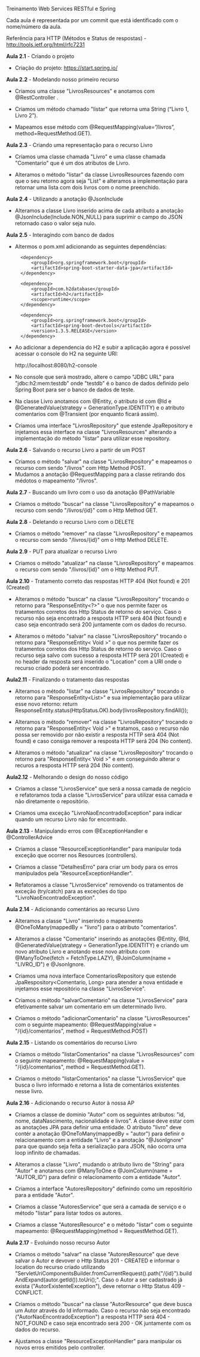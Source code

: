 Treinamento Web Services RESTful e Spring

Cada aula é representada por um commit que está identificado com o nome/número da aula.

Referência para HTTP (Métodos e Status de respostas) - http://tools.ietf.org/html/rfc7231

<b>Aula 2.1</b> - Criando o projeto

- Criação do projeto: https://start.spring.io/

<b>Aula 2.2</b> - Modelando nosso primeiro recurso

- Criamos uma classe "LivrosResources" e anotamos com @RestController .

- Criamos um método chamado "listar" que retorna uma String (“Livro 1, Livro 2”).

- Mapeamos esse método com @RequestMapping(value=”/livros”, method=RequestMethod.GET).

<b>Aula 2.3</b> - Criando uma representação para o recurso Livro

- Criamos uma classe chamada "Livro" e uma classe chamada "Comentario" que é um dos atributos de Livro.

- Alteramos o método "listar" da classe LivrosResources fazendo com que o seu retorno agora seja "List<Livro>" e alteramos a implementação para retornar uma lista com dois livros com o nome preenchido.

<b>Aula 2.4</b> - Utilizando a anotação @JsonInclude

- Alteramos a classe Livro inserido acima de cada atributo a anotação @JsonInclude(Include.NON_NULL) para suprimir o campo do JSON retornado caso o valor seja nulo.

<b>Aula 2.5</b> - Interagindo com banco de dados
- Altermos o pom.xml adicionando as seguintes dependências:

		<dependency>
		    <groupId>org.springframework.boot</groupId>
		    <artifactId>spring-boot-starter-data-jpa</artifactId>
		</dependency>
		
		<dependency>
		    <groupId>com.h2database</groupId>
		    <artifactId>h2</artifactId>
		    <scope>runtime</scope>
		</dependency>
		
		<dependency>
		    <groupId>org.springframework.boot</groupId>
		    <artifactId>spring-boot-devtools</artifactId>
		    <version>1.3.5.RELEASE</version>
		</dependency>

- Ao adicionar a dependencia do H2 e subir a aplicação agora é possível acessar o console do H2 na seguinte URI:

	http://localhost:8080/h2-console		

- No console que será mostrado, altere o campo "JDBC URL" para "jdbc:h2:mem:testdb" onde "testdb" é o banco de dados definido pelo Spring Boot para ser o banco de dados de teste.

- Na classe Livro anotamos com @Entity, o atributo id com @Id e @GeneratedValue(strategy = GenerationType.IDENTITY) e o atributo comentarios com @Transient (por enquanto ficará assim).

- Criamos uma interface "LivrosRepository" que estende JpaRepository e injetamos essa interface na classe "LivrosResources" alterando a implementação do método "listar" para utilizar esse repository.

<b>Aula 2.6</b> - Salvando o recurso Livro a partir de um POST

- Criamos o método "salvar" na classe "LivrosRepository" e mapeamos o recurso com sendo "/livros" com Http Method POST.
- Mudamos a anotação @RequestMapping para a classe retirando dos médotos o mapeamento "/livros".

<b>Aula 2.7</b> - Buscando um livro com o uso da anotação @PathVariable

- Criamos o método "buscar" na classe "LivrosRepository" e mapeamos o recurso com sendo "/livros/{id}" com o Http Method GET.

<b>Aula 2.8</b> - Deletando o recurso Livro com o DELETE

- Criamos o método "remover" na classe "LivrosRepository" e mapeamos o recurso com sendo "/livros/{id}" om o Http Method DELETE.

<b>Aula 2.9</b> - PUT para atualizar o recurso Livro

- Criamos o método "atualizar" na classe "LivrosRepository" e mapeamos o recurso com sendo "/livros/{id}" om o Http Method PUT.

<b>Aula 2.10</b> - Tratamento correto das respostas HTTP 404 (Not found) e 201 (Created)

- Alteramos o método "buscar" na classe "LivrosRepository" trocando o retorno para "ResponseEntity<?>" o que nos permite fazer os tratamentos corretos dos Http Status de retorno do serviço. Caso o recurso não seja encontrado a resposta HTTP será 404 (Not found) e caso seja encontrado será 200 juntamente com os dados do recurso.

- Alteramos o método "salvar" na classe "LivrosRepository" trocando o retorno para "ResponseEntity< Void >" o que nos permite fazer os tratamentos corretos dos Http Status de retorno do serviço. Caso o recurso seja salvo com sucesso  a resposta HTTP será 201 (Created) e no header da resposta será inserido o "Location" com a URI onde o recurso criado poderá ser encontrado.

<b>Aula2.11</b> - Finalizando o tratamento das respostas

- Alteramos o método "listar" na classe "LivrosRepository" trocando o retorno para "ResponseEntity<List<Livros>>" e sua implementação para utilizar esse novo retorno: return ResponseEntity.status(HttpStatus.OK).body(livrosRepository.findAll());

- Alteramos o método "remover" na classe "LivrosRepository" trocando o retorno para "ResponseEntity< Void >" e tratamos, caso o recurso não possa ser removido por não existir a resposta HTTP será 404 (Not found) e caso consiga remover a resposta HTTP será 204 (No content).

- Alteramos o método "atualizar" na classe "LivrosRepository" trocando o retorno para "ResponseEntity< Void >" e em conseguindo alterar o recuros a resposta HTTP será 204 (No content).

<b>Aula2.12</b> - Melhorando o design do nosso código

- Criamos a classe "LivrosService" que será a nossa camada de negócio e refatoramos toda a classe "LivrosService" para utilizar essa camada e não diretamente o repositório.

- Criamos uma exceção "LivroNaoEncontradoException" para indicar quando um recurso Livro não for encontrado.

<b>Aula 2.13</b> - Manipulando erros com @ExceptionHandler e @ControllerAdvice

- Criamos a classe "ResourceExceptionHandler" para manipular toda exceção que ocorrer nos Resources (controllers).

- Criamos a classe "DetalhesErro" para criar um body para os erros manipulados pela "ResourceExceptionHandler".

- Refatoramos a classe "LivrosService" removendo os tratamentos de exceção (try/catch) para as exceções do tipo "LivroNaoEncontradoException".

<b>Aula 2.14</b> - Adicionando comentários ao recurso Livro

- Alteramos a classe "Livro" inserindo o mapeamento @OneToMany(mappedBy = "livro") para o atributo "comentarios".

- Alteramos a classe "Comentario" inserindo as anotações @Entity, @Id, @GeneratedValue(strategy = GenerationType.IDENTITY) e criando um novo atributo Livro e anotando esse novo atributo com @ManyToOne(fetch = FetchType.LAZY), @JoinColumn(name = "LIVRO_ID") e @JsonIgnore.

- Criamos uma nova interface ComentariosRepository que estende JpaRespository<Comentario, Long> para atender a nova entidade e injetamos esse repositório na classe "LivrosService".

- Criamos o método "salvarComentario" na classe "LivrosService" para efetivamente salvar um comentario em um determinado livro.

- Criamos o método "adicionarComentario" na classe "LivrosResources" com o seguinte mapeamento: @RequestMapping(value = "/{id}/comentarios", method = RequestMethod.POST)

<b>Aula 2.15</b> - Listando os comentários do recurso Livro

- Criamos o método "listarComentarios" na classe "LivrosResources" com o seguinte mapeamento: @RequestMapping(value = "/{id}/comentarios", method = RequestMethod.GET).

- Criamos o método "listarComentarios" na classe "LivrosService" que busca o livro informado e retorna a lista de comentários existentes nesse livro.

<b>Aula 2.16</b> - Adicionando o recurso Autor à nossa AP

- Criamos a classe de dominio "Autor" com os seguintes atributos: "id, nome, dataNascimento, nacionalidade e livros". A classe deve estar com as anotações JPA para definir uma entidade. O atributo "livro" deve contér a anotação @OneToMany(mappedBy = "autor") para definir o relacionamento com a entidade "Livro" e a anotação "@JsonIgnore" para que quando seja feita a serialização para JSON, não ocorra uma loop infinito de chamadas.

- Alteramos a classe "Livro", mudando o atributo livro de "String" para "Autor" e anotamos com @ManyToOne e @JoinColumn(name = "AUTOR_ID") para definir o relacionamento com a entidade "Autor".

- Criamos a interface "AutoresRepository" definindo como um repositório para a entidade "Autor".

- Criamos a classe "AutoresService" que será a camada de serviço e o método "listar" para listar todos os autores.

- Criamos a classe "AutoresResource" e o método "listar" com o seguinte mapeamento: @RequestMapping(method = RequestMethod.GET).

<b>Aula 2.17</b> - Evoluindo nosso recurso Autor

- Criamos o método "salvar" na classe "AutoresResource" que deve salvar o Autor e devover o Http Status 201 - CREATED e informar o location do recurso criado utilizando "ServletUriComponentsBuilder.fromCurrentRequest().path("/{id}").buildAndExpand(autor.getId()).toUri();". Caso o Autor a ser cadastrado já exista ("AutorExistenteException"), deve retornar o Http Status 409 - CONFLICT.

- Criamos o método "buscar" na classe "AutorResource" que deve busca um Autor através do Id informado. Caso o recurso não seja encontrado ("AutorNaoEncontradoException") a resposta HTTP será 404 - NOT_FOUND e caso seja encontrado será 200 - OK juntamente com os dados do recurso.

- Ajustamos a classe "ResourceExceptionHandler" para manipular os novos erros emitidos pelo controller.